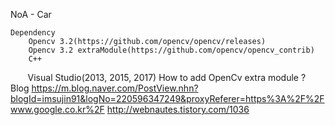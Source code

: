 NoA - Car

    Dependency
        Opencv 3.2(https://github.com/opencv/opencv/releases)
        Opencv 3.2 extraModule(https://github.com/opencv/opencv_contrib)
        C++
        Visual Studio(2013, 2015, 2017)
    How to add OpenCv extra module ?
        Blog
            https://m.blog.naver.com/PostView.nhn?blogId=imsujin91&logNo=220596347249&proxyReferer=https%3A%2F%2Fwww.google.co.kr%2F
            http://webnautes.tistory.com/1036
        
